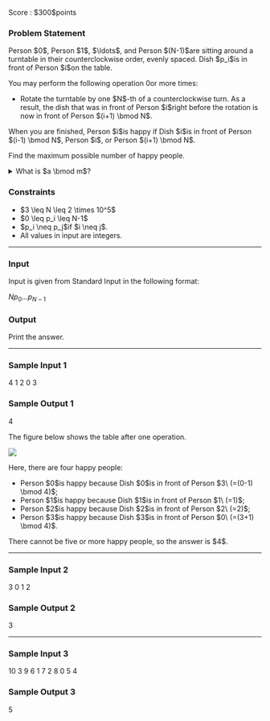 
<div>

<span>

<span>

<p>
Score : $300$points
</p>

<div>

<section>

### **Problem Statement**

<p>
Person $0$, Person $1$, $\ldots$, and Person $(N-1)$are sitting around a turntable in their counterclockwise order, evenly spaced.  Dish $p_i$is in front of Person $i$on the table.

You may perform the following operation $0$or more times:
</p>

<ul>

<li>
Rotate the turntable by one $N$-th of a counterclockwise turn.  As a result, the dish that was in front of Person $i$right before the rotation is now in front of Person $(i+1) \bmod N$.
</li>

</ul>

<p>
When you are finished, Person $i$is happy if Dish $i$is in front of Person $(i-1) \bmod N$, Person $i$, or Person $(i+1) \bmod N$.

Find the maximum possible number of happy people.
</p>

<details>

<summary>
What is $a \bmod m$? 
</summary>
For an integer $a$and a positive integer $m$, $a \bmod m$denotes the integer $x$between $0$and $(m-1)$(inclusive) such that $(a-x)$is a multiple of $m$.  (It can be proved that such $x$is unique.)
</details>

</section>

</div>

<div>

<section>

### **Constraints**

<ul>

<li>
$3 \leq N \leq 2 \times 10^5$
</li>

<li>
$0 \leq p_i \leq N-1$
</li>

<li>
$p_i \neq p_j$if $i \neq j$.
</li>

<li>
All values in input are integers.
</li>

</ul>

</section>

</div>

---

<div>

<div>

<section>

### **Input**

<p>
Input is given from Standard Input in the following format:
</p>

<div>

$N$$p_0$$\ldots$$p_{N-1}$
</div>

</section>

</div>

<div>

<section>

### **Output**

<p>
Print the answer.
</p>

</section>

</div>

</div>

---

<div>

<section>

### **Sample Input 1**

<div>

4
1 2 0 3

</div>

</section>

</div>

<div>

<section>

### **Sample Output 1**

<div>

4

</div>

<p>
The figure below shows the table after one operation.
</p>

<p>

<img src="https://img.atcoder.jp/abc268/70536a7b7fad87d6a49ad00df89a4a30.png">

</img>

</p>

<p>
Here, there are four happy people:
</p>

<ul>

<li>
Person $0$is happy because Dish $0$is in front of Person $3\ (=(0-1) \bmod 4)$;
</li>

<li>
Person $1$is happy because Dish $1$is in front of Person $1\ (=1)$;
</li>

<li>
Person $2$is happy because Dish $2$is in front of Person $2\ (=2)$;
</li>

<li>
Person $3$is happy because Dish $3$is in front of Person $0\ (=(3+1) \bmod 4)$.
</li>

</ul>

<p>
There cannot be five or more happy people, so the answer is $4$.
</p>

</section>

</div>

---

<div>

<section>

### **Sample Input 2**

<div>

3
0 1 2

</div>

</section>

</div>

<div>

<section>

### **Sample Output 2**

<div>

3

</div>

</section>

</div>

---

<div>

<section>

### **Sample Input 3**

<div>

10
3 9 6 1 7 2 8 0 5 4

</div>

</section>

</div>

<div>

<section>

### **Sample Output 3**

<div>

5

</div>

</section>

</div>

</span>

</span>

</div>
